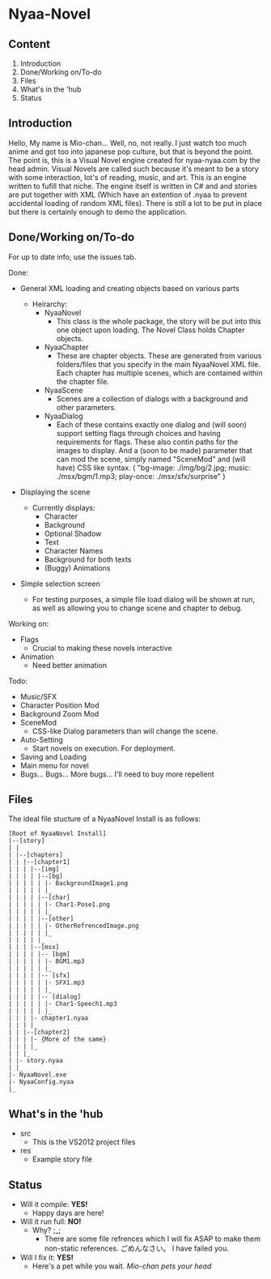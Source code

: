 ﻿Nyaa-Novel
==========

Content
-------

1. Introduction
2. Done/Working on/To-do
3. Files
4. What's in the 'hub
5. Status

Introduction
------------

Hello, My name is Mio-chan... Well, no, not really. I just watch too much anime and got too into japanese pop culture, but that is beyond the point. The point is, this is a Visual Novel engine created for nyaa-nyaa.com by the head admin. Visual Novels are called such because it's meant to be a story with some interaction, lot's of reading, music, and art. This is an engine written to fufill that niche. The engine itself is written in C# and and stories are put together with XML (Which have an extention of .nyaa to prevent accidental loading of random XML files). There is still a lot to be put in place but there is certainly enough to demo the application. 

Done/Working on/To-do
---------------------

For up to date info, use the issues tab.

Done:
- General XML loading and creating objects based on various parts
  - Heirarchy: 
    - NyaaNovel
      - This class is the whole package, the story will be put into this one object upon loading. The Novel Class holds Chapter objects.
    - NyaaChapter
      - These are chapter objects. These are generated from various folders/files that you specify in the main NyaaNovel XML file. Each chapter has multiple scenes, which are contained within the chapter file.
    - NyaaScene 
      - Scenes are a collection of dialogs with a background and other parameters. 
    - NyaaDialog
      - Each of these contains exactly one dialog and (will soon) support setting flags through choices and having requirements for flags. These also contin paths for the images to display. And a (soon to be made) parameter that can mod the scene, simply named "SceneMod" and (will have) CSS like syntax. ( "bg-image: ./img/bg/2.jpg; music: ./msx/bgm/1.mp3; play-once: ./msx/sfx/surprise" ) 

- Displaying the scene
  - Currently displays:
    - Character
    - Background
    - Optional Shadow
    - Text
    - Character Names
    - Background for both texts
    - (Buggy) Animations 

- Simple selection screen
  - For testing purposes, a simple file load dialog will be shown at run, as well as allowing you to change scene and chapter to debug.

Working on:
  - Flags
      - Crucial to making these novels interactive
  - Animation
      - Need better animation

Todo:
  - Music/SFX
  - Character Position Mod
  - Background Zoom Mod
  - SceneMod
      - CSS-like Dialog parameters than will change the scene.
  - Auto-Setting 
      - Start novels on execution. For deployment.
  - Saving and Loading
  - Main menu for novel
  - Bugs... Bugs... More bugs... I'll need to buy more repellent

Files
-----

The ideal file stucture of a NyaaNovel Install is as follows:

	[Root of NyaaNovel Install]
	|--[story]
	| |
	| |--[chapters]
	| | |--[chapter1]
	| | | |--[img]
	| | | | |--[bg]
	| | | | | |- BackgroundImage1.png
	| | | | | |_
	| | | | |--[char]
	| | | | | |- Char1-Pose1.png
	| | | | | |_
	| | | | |--[other]
	| | | | | |- OtherRefrencedImage.png
	| | | | | |_
	| | | | |_
	| | | |--[msx]
	| | | | |-- [bgm]
	| | | | | |- BGM1.mp3
	| | | | | |_
	| | | | |-- [sfx]
	| | | | | |- SFX1.mp3
	| | | | | |_
	| | | | |-- [dialog]
	| | | | | |- Char1-Speech1.mp3
	| | | | | |_
	| | | |- chapter1.nyaa
	| | | |_
	| | |--[chapter2]
	| | | |- {More of the same}
	| | | |_
	| | |_
	| |- story.nyaa
	| |_
	|- NyaaNovel.exe
	|- NyaaConfig.nyaa
	|_
	
What's in the 'hub
------------------

- src
  - This is the VS2012 project files
- res
  - Example story file
  
Status
------

- Will it compile: __YES!__
	- Happy days are here!
- Will it run full: __NO!__
	- Why? ;_;
		- There are some file refrences which I will fix ASAP to make them non-static references. ごめんなさい。 I have failed you.
- Will I fix it: __YES!__
	- Here's a pet while you wait. *Mio-chan pets your head*
